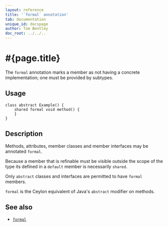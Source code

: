 ```yaml
---
layout: reference
title: '`formal` annotation'
tab: documentation
unique_id: docspage
author: Tom Bentley
doc_root: ../../..
---
```


# #{page.title}

The `formal` annotation marks a member as not having a concrete implementation;
one must be provided by subtypes.

## Usage

<!-- try: -->

    class abstract Example() {
        shared formal void method() {
        }
    }

## Description

Methods, attributes, member classes and member interfaces may be annotated `formal`.

Because a member that is refinable must be visible outside the 
scope of the type its defined in a `default` member is necessarily
`shared`.

Only `abstract` classes and interfaces are permitted to have `formal` members.

`formal` is the Ceylon equivalent of Java's `abstract` modifier on methods.

## See also

* [`formal`](#{site.urls.apidoc_current}/#formal)

